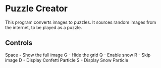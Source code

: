 # Puzzle Creator
This program converts images to puzzles. It sources random images from the internet, to be played as a puzzle.
## Controls
Space - Show the full image
G - Hide the grid
Q - Enable snow
R - Skip image
D - Display Confetti Particle
S - Display Snow Particle
